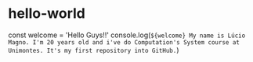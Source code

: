 # hello-world
const welcome = 'Hello Guys!!'
console.log(`${welcome} My name is Lúcio Magno. I'm 20 years old and i've do Computation's System course at Unimontes. It's my first repository into GitHub.`)
